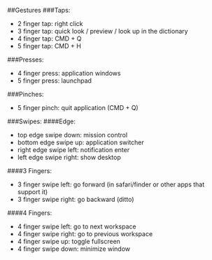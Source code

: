 ##Gestures
###Taps:
* 2 finger tap: right click 
* 3 finger tap: quick look / preview / look up in the dictionary
* 4 finger tap: CMD + Q
* 5 finger tap: CMD + H


###Presses:
* 4 finger press: application windows
* 5 finger press: launchpad

###Pinches:
* 5 finger pinch: quit application (CMD + Q)

###Swipes:
####Edge:
* top edge swipe down: mission control
* bottom edge swipe up: application switcher
* right edge swipe left: notification enter
* left edge swipe right: show desktop

####3 Fingers:
* 3 finger swipe left: go forward (in safari/finder or other apps that support it)
* 3 finger swipe right: go backward (ditto)

####4 Fingers:
* 4 finger swipe left: go to next workspace
* 4 finger swipe right: go to previous workspace
* 4 finger swipe up: toggle fullscreen
* 4 finger swipe down: minimize window


